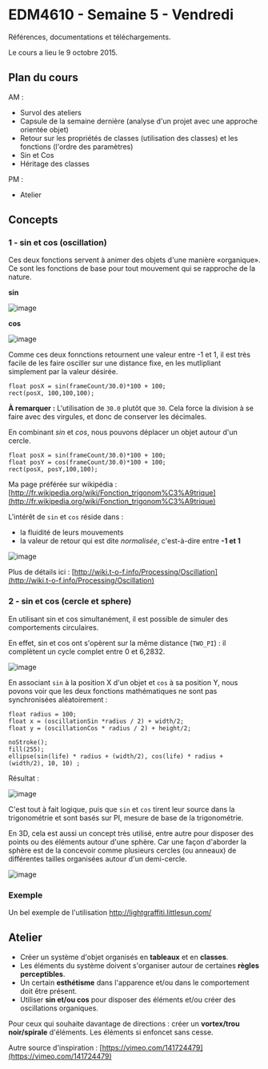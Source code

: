 EDM4610 - Semaine 5 - Vendredi
=======

Références, documentations et téléchargements.

Le cours a lieu le 9 octobre 2015.

## Plan du cours

AM :

- Survol des ateliers
- Capsule de la semaine dernière (analyse d'un projet avec une approche orientée objet)
- Retour sur les propriétés de classes (utilisation des classes) et les fonctions (l'ordre des paramètres)
- Sin et Cos
- Héritage des classes

PM :

- Atelier

## Concepts

### 1 - sin et cos (oscillation)

Ces deux fonctions servent à animer des objets d'une manière «organique». Ce sont les fonctions de base pour tout mouvement qui se rapproche de la nature.

**sin**

![image](http://upload.wikimedia.org/wikipedia/commons/thumb/0/02/Sinus.svg/400px-Sinus.svg.png)

**cos**

![image](http://upload.wikimedia.org/wikipedia/commons/thumb/d/da/Cosinus.svg/400px-Cosinus.svg.png)

Comme ces deux fonnctions retournent une valeur entre -1 et 1, il est très facile de les faire osciller sur une distance fixe, en les mutlipliant simplement par la valeur désirée.

```
float posX = sin(frameCount/30.0)*100 + 100;
rect(posX, 100,100,100);
```

**À remarquer :** L'utilisation de `30.0` plutôt que `30`. Cela force la division à se faire avec des virgules, et donc de conserver les décimales.

En combinant *sin* et *cos*, nous pouvons déplacer un objet autour d'un cercle.

```
float posX = sin(frameCount/30.0)*100 + 100;
float posY = cos(frameCount/30.0)*100 + 100;
rect(posX, posY,100,100);
```

Ma page préférée sur wikipédia : [http://fr.wikipedia.org/wiki/Fonction_trigonom%C3%A9trique](http://fr.wikipedia.org/wiki/Fonction_trigonom%C3%A9trique)

L'intérêt de `sin` et `cos` réside dans : 

- la fluidité de leurs mouvements
- la valeur de retour qui est dite *normalisée*, c'est-à-dire entre **-1 et 1**



![image](https://dl.dropboxusercontent.com/u/1052827/EDM4600/sin.gif)

Plus de détails ici : [http://wiki.t-o-f.info/Processing/Oscillation](http://wiki.t-o-f.info/Processing/Oscillation)


### 2 - sin et cos (cercle et sphere)

En utilisant sin et cos simultanément, il est possible de simuler des comportements circulaires.

En effet, sin et cos ont s'opèrent sur la même distance (`TWO_PI`) : il complètent un cycle complet entre 0 et 6,2832. 

![image](https://dl.dropboxusercontent.com/u/1052827/EDM4600/cos-sin.png)

En associant `sin` à la position X d'un objet et `cos` à sa position Y, nous povons voir que les deux fonctions mathématiques ne sont pas synchronisées aléatoirement :

```
float radius = 100;
float x = (oscillationSin *radius / 2) + width/2;
float y = (oscillationCos * radius / 2) + height/2;

noStroke();
fill(255);
ellipse(sin(life) * radius + (width/2), cos(life) * radius + (width/2), 10, 10) ;
```

Résultat :

![image](https://dl.dropboxusercontent.com/u/1052827/EDM4600/cos-sin-circle.gif)

C'est tout à fait logique, puis	que `sin` et `cos` tirent leur source dans la trigonométrie et sont basés sur PI, mesure de base de la trigonométrie.

En 3D, cela est aussi un concept très utilisé, entre autre pour disposer des points ou des éléments autour d'une sphère. Car une façon d'aborder la sphère est de la concevoir comme plusieurs cercles (ou anneaux) de différentes tailles organisées autour d'un demi-cercle.

![image](https://dl.dropboxusercontent.com/u/1052827/EDM4600/sphere.png)


### Exemple

Un bel exemple de l'utilisation 
http://lightgraffiti.littlesun.com/


## Atelier

- Créer un système d'objet organisés en **tableaux** et en **classes**.
- Les éléments du système doivent s'organiser autour de certaines **règles perceptibles**.
- Un certain **esthétisme** dans l'apparence et/ou dans le comportement doit être présent.
- Utiliser **sin et/ou cos** pour disposer des éléments et/ou créer des oscillations organiques.

Pour ceux qui souhaite davantage de directions : créer un **vortex/trou noir/spirale** d'éléments. Les éléments si enfoncet sans cesse.

Autre source d'inspiration : [https://vimeo.com/141724479](https://vimeo.com/141724479)
